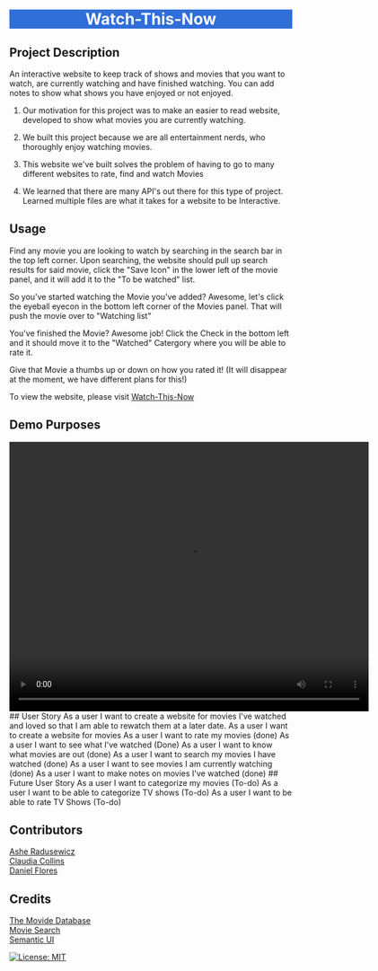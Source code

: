 <h1 style="background-color:#306ed8;color:white;text-align:center">Watch-This-Now</h1>

## Project Description 
An interactive website to keep track of shows and movies that you want to watch, are currently watching and have finished watching. You can add notes to show what shows you have enjoyed or not enjoyed. 

1. Our motivation for this project was to make an easier to read website, developed to show what movies you are currently watching.

2. We built this project because we are all entertainment nerds, who thoroughly enjoy watching movies.

3. This website we've built solves the problem of having to go to many different websites to rate, find and watch Movies

4. We learned that there are many API's out there for this type of project. Learned multiple files are what it takes for a website to be Interactive.

## Usage
Find any movie you are looking to watch by searching in the search bar in the top left corner. Upon searching, the website should pull up search results for said movie, click the "Save Icon" in the lower left of the movie panel, and it will add it to the "To be watched" list.

So you've started watching the Movie you've added? Awesome, let's click the eyeball eyecon in the bottom left corner of the Movies panel. That will push the movie over to "Watching list"

You've finished the Movie? Awesome job! Click the Check in the bottom left and it should move it to the "Watched" Catergory where you will be able to rate it.

Give that Movie a thumbs up or down on how you rated it! (It will disappear at the moment, we have different plans for this!)

To view the website, please visit <a href="https://danielfloresd.github.io/my-watch-this-now/">Watch-This-Now</a>

## Demo Purposes
<!-- Add video to readme file -->
<video width="640" height="480" controls autoplay>
  <source src="./assets/images/screencast.webm" type="video/webm">
</video>
## User Story
As a user I want to create a website for movies I've watched and loved so that I am able to rewatch them at a later date.
As a user I want to create a website for movies
As a user I want to rate my movies (done)
As a user I want to see what I've watched (Done)
As a user I want to know what movies are out (done)
As a user I want to search my movies I have watched (done)
As a user I want to see movies I am currently watching (done)
As a user I want to make notes on movies I've watched (done)
## Future User Story
As a user I want to categorize my movies (To-do)
As a user I want to be able to categorize TV shows (To-do)
As a user I want to be able to rate TV Shows (To-do)

## Contributors
<a href="https://github.com/Ashe-Radus">Ashe Radusewicz</a><br>
<a href="https://github.com/ClaudiaCollins">Claudia Collins</a><br>
<a href="https://github.com/danielfloresd">Daniel Flores</a>

## Credits
<a href="https://www.themoviedb.org">The Movide Database</a><br>
<a href="https://mdblist.com/">Movie Search</a><br>
<a href="https://https://semantic-ui.com/">Semantic UI</a>

[![License: MIT](https://img.shields.io/badge/License-MIT-yellow.svg)](https://opensource.org/licenses/MIT)
